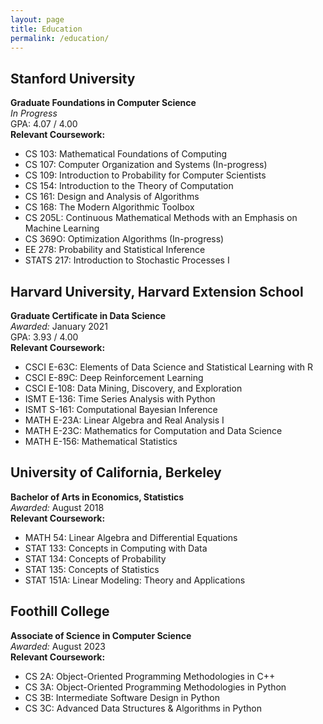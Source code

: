 ```yaml
---
layout: page
title: Education
permalink: /education/
---
```


## Stanford University  
**Graduate Foundations in Computer Science**  
*In Progress*  
GPA: 4.07 / 4.00  
**Relevant Coursework:**
- CS 103: Mathematical Foundations of Computing
- CS 107: Computer Organization and Systems (In-progress)
- CS 109: Introduction to Probability for Computer Scientists
- CS 154: Introduction to the Theory of Computation
- CS 161: Design and Analysis of Algorithms
- CS 168: The Modern Algorithmic Toolbox
- CS 205L: Continuous Mathematical Methods with an Emphasis on Machine Learning
- CS 369O: Optimization Algorithms (In-progress)
- EE 278: Probability and Statistical Inference
- STATS 217: Introduction to Stochastic Processes I

## Harvard University, Harvard Extension School  
**Graduate Certificate in Data Science**  
*Awarded:* January 2021  
GPA: 3.93 / 4.00  
**Relevant Coursework:**
- CSCI E-63C: Elements of Data Science and Statistical Learning with R
- CSCI E-89C: Deep Reinforcement Learning
- CSCI E-108: Data Mining, Discovery, and Exploration
- ISMT E-136: Time Series Analysis with Python
- ISMT S-161: Computational Bayesian Inference
- MATH E-23A: Linear Algebra and Real Analysis I
- MATH E-23C: Mathematics for Computation and Data Science
- MATH E-156: Mathematical Statistics

## University of California, Berkeley  
**Bachelor of Arts in Economics, Statistics**  
*Awarded:* August 2018  
**Relevant Coursework:**
- MATH 54: Linear Algebra and Differential Equations
- STAT 133: Concepts in Computing with Data
- STAT 134: Concepts of Probability
- STAT 135: Concepts of Statistics
- STAT 151A: Linear Modeling: Theory and Applications

## Foothill College
**Associate of Science in Computer Science**  
*Awarded:* August 2023  
**Relevant Coursework:**
- CS 2A: Object-Oriented Programming Methodologies in C++
- CS 3A: Object-Oriented Programming Methodologies in Python
- CS 3B: Intermediate Software Design in Python
- CS 3C: Advanced Data Structures & Algorithms in Python